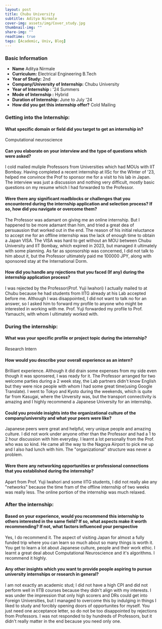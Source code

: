 ```yaml
---
layout: post
title: Chubu University
subtitle: Aditya Nirmale
cover-img: assets/img/Cover_study.jpg
thumbnail-img: ""
share-img: ""
readtime: true
tags: [Academic, Univ, Blog]
---
```

### Basic Information

- **Name** Aditya Nirmale
- **Curriculum:** Electrical Engineering B.Tech
- **Year of Study:** 2nd
- **Company/University of Internship:** Chubu University
- **Year of Internship :** '24 Summers
- **Mode of Internship :** Hybrid
- **Duration of Internship:** June to July '24 
- **How did you get this internship offer?** Cold Mailing

### Getting into the Internship:

#### What specific domain or field did you target to get an internship in?
Computational neuroscience

#### Can you elaborate on your interview and the type of questions which were asked?
I cold mailed muliple Professors from Universities which had MOUs with IIT Bombay. Having completed a recent internship at IISc for the WInter of '23, helped me convince the Prof to sponsor me for a visit to his lab in Japan. The interview was just a discussion and nothing very difficult, mostly basic questions on my resume which I had forwarded to the Professor. 

#### Were there any significant roadblocks or challenges that you encountered during the internship application and selection process? If so, how did you navigate or overcome them?
The Professor was adamant on giving me an online internship. But I happened to be more adamant than him, and tried a great dea of persuausion that worked out in the end. The reason of his initial reluctance to accept me for an offline internship was the lack of enough time to obtain a Japan VISA. The VISA was hard to get without an MOU between Chubu University and IIT Bombay, which expired in 2023, but managed it ultimately with some planning. As far as sponsorship was concerned, I did not talk to him about it, but the Professor ultimately paid me 100000 JPY, along with sponsored stay at the International Dorm.

#### How did you handle any rejections that you faced (If any) during the internship application process?
I was rejected by the Professor(Prof. Yuji Iwahori) I actually mailed to at Chubu because he had students from IITG already at his Lab accepted before me. Although I was disappointed, I did not want to talk no for an answer, so I asked him to forward my profile to anyone who might be interested in working with me. Prof. Yuji forwarded my profile to Prof. Yamauchi, with whom I ultimately worked with. 

### During the internship:
#### What was your specific profile or project topic during the internship?
Research Intern

#### How would you describe your overall experience as an intern?
Brilliant experience. Although it did drain some expenses from my side even though it was sponsered, I was ready for it. The Professor arranged for two welcome parties during a 2 week stay, the Lab partners didn't know English but they were nice people with whom I had some great time(using Google Translate). I went to Tokyo and Kyoto during the weekends, which is quite far from Kasugai, where the Unversity was, but the transport connectivity is amazing and I highly recommend a Japanese University for an internship. 

#### Could you provide insights into the organizational culture of the company/university and what your peers were like?
Japanese peers were great and helpful, very unique people and amazing culture. I did not work under anyone other than the Professor and had a 1 to 2 hour discussion with him everyday. I learnt a lot personally from the Prof. who was so kind. He came all the way to the Nagoya Airport to pick me up and I also had lunch with him. The "organizational" structure was never a problem.

#### Were there any networking opportunities or professional connections that you established during the internship?
Apart from Prof. Yuji Iwahori and some IITG students, I did not really ake any "networks" because the time fram of the offline internship of two weeks was really less. The online portion of the internship was much relaxed. 

### After the internship:

#### Based on your experience, would you recommend this internship to others interested in the same field? If so, what aspects make it worth recommending? If not, what factors influenced your perspective
Yes, I do recommend it. The aspect of visiting Japan for almost a fully funded trip where you can learn so much about so many things is worth it. You get to learn a lot about Japanese culture, people and their work ethic. I learnt a great deal about Computational Neuroscience and it's algorithms. I recommend it highly.

#### Any other insights which you want to provide people aspiring to pursue university internships or research in general?
I am not exactly an academic stud; I did not have a high CPI and did not perform well in IITB courses because they didn't align with my interests. I was under the impression that only high scorers and DRs could get into Foreign Universities, but I managed to overcome this by indulging in things I liked to study and forcibly opening doors of opportunites for myself. You just need one acceptance letter, so do not be too disappointed by rejections from Professors. I was not responded to by hundreds of Professors, but it didn't really matter in the end because you need only one.